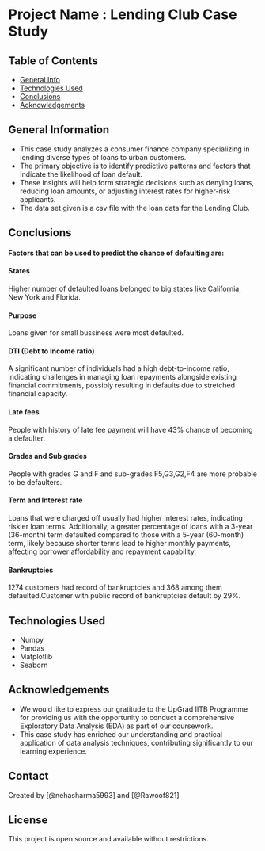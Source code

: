 # Project Name : Lending Club Case Study

## Table of Contents
* [General Info](#general-information)
* [Technologies Used](#technologies-used)
* [Conclusions](#conclusions)
* [Acknowledgements](#acknowledgements)
  

## General Information
- This case study analyzes a consumer finance company specializing in lending diverse types of loans to urban customers.
- The primary objective is to identify predictive patterns and factors that indicate the likelihood of loan default. 
- These insights will help form strategic decisions such as denying loans, reducing loan amounts, or adjusting interest rates for higher-risk applicants.
- The data set given is a csv file with the loan data for the Lending Club.

  

## Conclusions
#### Factors that can be used to predict the chance of defaulting are:
#### States
Higher number of defaulted loans belonged to big states like California, New York and Florida.
#### Purpose
Loans given for small bussiness were most defaulted.
#### DTI (Debt to Income ratio)
A significant number of individuals had a high debt-to-income ratio, indicating challenges in managing loan repayments alongside existing financial commitments, possibly resulting in defaults due to stretched financial capacity.
#### Late fees
People with history of late fee payment will have 43% chance of becoming a defaulter.
#### Grades and Sub grades
People with grades G and F and sub-grades F5,G3,G2,F4 are more probable to be defaulters.
#### Term and Interest rate
Loans that were charged off usually had higher interest rates, indicating riskier loan terms. Additionally, a greater percentage of loans with a 3-year (36-month) term defaulted compared to those with a 5-year (60-month) term, likely because shorter terms lead to higher monthly payments, affecting borrower affordability and repayment capability.
#### Bankruptcies
1274 customers had record of bankruptcies and 368 among them defaulted.Customer with public record of bankruptcies default by 29%.







## Technologies Used
- Numpy
- Pandas
- Matplotlib
- Seaborn


## Acknowledgements
- We would like to express our gratitude to the UpGrad IITB Programme for providing us with the opportunity to conduct a comprehensive Exploratory Data Analysis (EDA) as part of our coursework. 
- This case study has enriched our understanding and practical application of data analysis techniques, contributing significantly to our learning experience.


## Contact
Created by [@nehasharma5993] and [@Rawoof821]


## License
This project is open source and available without restrictions.
